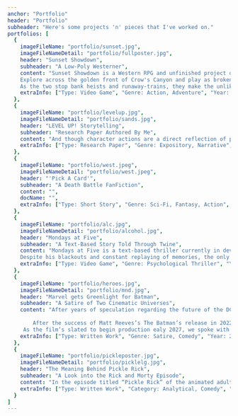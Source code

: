 ```yaml
---
anchor: "Portfolio"
header: "Portfolio"
subheader: "Here's some projects 'n' pieces that I've worked on."
portfolios: [
  {
    imageFileName: "portfolio/sunset.jpg",
    imageFileNameDetail: "portfolio/fullposter.jpg",
    header: "Sunset Showdown",
    subheader: "A Low-Poly Westerner",
    content: "Sunset Showdown is a Western RPG and unfinished project developed in Unity that will resume development sometime in the future.\n\n
    Explore across the golden front of Crow's Canyon and play as broken sheriff Judd Henrie. Having lost his rookie and partner in-training Bailey Finkle, Henrie is on an unhinged path to redemption for the outlaw and mercenary Jebediah Vandisch. Along the way, the sheriff will encounter some untimely folk (and foes) as he finds himself in many bar fights on the journey. One of which is a mysterious young woman (and troublemaker) named Fiona who has information he needs but isn't the nicest to authority.\n\n
    As the two stop bank heists and runaway-trains, they make the unlikely duo that the town never knew they needed.",
    extraInfo: ["Type: Video Game", "Genre: Action, Adventure", "Year: 2019"]
  },
  {
    imageFileName: "portfolio/levelup.jpg",
    imageFileNameDetail: "portfolio/sands.jpg",
    header: "LEVEL UP! Storytelling",
    subheader: "Research Paper Authored By Me",
    content: "And though character actions are a direct reflection of player choices, I wanted to explore what characters are and how they are beings of their own without the player. So the first question I asked was: “In what ways does the writer add depth to create real, three-dimensional characters?” I thought it would be better if I first addressed what a character is before I build on the idea further. So I found a great guide on video game design. I read player characters (PCs) are the individuals controlled as the game is played. How they live, behave, rebel, change, grow, and even die within the worlds we create have the greatest influence on a single playthrough (Dille). With that in mind, I return to my question. I went to a website with various video game discussions in search of an answer, and learned that a three-dimensional character needs flaws and complex motives. They must react to new dilemmas logically based on past experiences (“Difference”). I completely agree with this because a character is great not because of their perfection, but their imperfection. They prove not to be static or a cliché. I can understand, now, how their complicity gives them their value. My next question is: “What forms the sentimental bond between character and player in a video game?” Luckily for me, Mr. Garriss was able to answer this exact question in his own words. He said that vulnerability is key; it’s about building empathy, that’s how the player is made to feel in their marrow that their choices have impacts in human ways on human lives (Garriss). Reading this for the first time, it was completely new to my perception. But because I already established that flaws are essential to character development, it’s no surprise. In addition, with the help of a book, I was able to learn that the powerful connection developed between the character and player is known as parasocial interaction (Isbister). This came to me as a relief, as I can finally put a name to this unexplainable relationship. And to conclude what binds this interaction with games, I resorted to another book. There, the author’s answer was a technique he coined, “emotioneering,” creating a depth of emotions in effort to immerse a player in a game (Freeman). And again, I am graciously gifted another vocabulary word to help me explain to others what I’m still trying to understand myself. Now, I finally asked, “In what ways are characters the driving force behind a compelling narrative game?” To answer this, I found an article. It explained that players want to understand the characters’ challenges, sympathise with their sufferings, and experience their journey with them (Sakey). That is the drive behind game narrative. I believe it is our instinct to wonder and see what happens next to a someone we’ve grown fond of, concluding that video game characters are more than just mediums by which players enter a virtual world. But, they are our sole investment when playing a video game, which keeps us captivated every step of the way",
    extraInfo: ["Type: Research Paper", "Genre: Expository, Narrative", "Year: 2018"]
  },
  {
    imageFileName: "portfolio/west.jpeg",
    imageFileNameDetail: "portfolio/west.jpeg",
    header: "'Pick A Card'",
    subheader: "A Death Battle FanFiction",
    content: "",
    docName: "",
    extraInfo: ["Type: Short Story", "Genre: Sci-Fi, Fantasy, Action", "Year: 2021"]
  },
  {
    imageFileName: "portfolio/alc.jpg",
    imageFileNameDetail: "portfolio/alcohol.jpg",
    header: "Mondays at Five",
    subheader: "A Text-Based Story Told Through Twine",
    content: "Mondays at Five is a text-based thriller currently in development in Twine. The player takes a look into the psyche of Marc Krill, a single father who struggles in an on-going battle with alcoholism, slowly losing his grip on reality.\n\n
    Despite his blackouts and constant replaying of memories, the only other thing Marc looks forward to aside from his young daughter, is his weekly therapy appointment where he can decompress and silence the chaos he carries around...",
    extraInfo: ["Type: Video Game", "Genre: Psychological Thriller", "Year: 2021"]
  },
  {
    imageFileName: "portfolio/heroes.jpg",
    imageFileNameDetail: "portfolio/mnd.jpg",
    header: "Marvel gets Greenlight for Batman",
    subheader: "A Satire of Two Cinematic Universes",
    content: "After years of speculation regarding the future of the DC Entertainment Universe, last Thursday, Marvel Studios executives discreetly confirmed through Twitter the other day that they had finally acquired the rights to the caped crusader. This comes as no surprise to fans as WarnerBros. Entertainment has had a hard and long, documented history of putting millions into meaningless reboots rather than a better writers’ room. This would mean a record-breaking fifth reboot to the Batman series coming not long after the newest iteration starring actor Robert Pattinson.\n\n
    
    	After the success of Matt Reeves’s The Batman’s release in 2022, DC execs reportedly saw an opportunity for a quick cash grab and finally withdrew their rights to the character to its contender just as the company was gaining its first glimpse of good publicity and high acclaim in a long time. A representative of the company released a statement early Friday morning reading, “In light of yesterday’s major decision, we and all of Warner Brothers, are extremely grateful to have been given the privilege of bringing the character Batman to life and for the immense support he’s received over the years. However, we sought it best for a truly remarkable (and consistent) comic book studio to continue the legacy of The Dark Knight. With that, we came to the unanimous conclusion that this would be the best move financially for our company. Rather than investing the time and resources in developing the already-existing universe, we thought it better to start anew one last time. By passing the mantle to a talented group of individuals who are better equipped to craft years worth of continuity, we have no doubt they will exceed our expectations with this one. Though this marks an end of an era, we hope fans will enjoy what Marvel has in store and that you join us for this new chapter in cinematic history \n\n
     As the film’s slated to begin production ealy 2027, we spoke with some important figures involved in this multi-billion-dollar deal. One of which is Marvel Studios President Kevin Feige, who commented, “We’re really excited to bring Bruce Wayne into the Marvel family and what this means for the future of the Marvel Universe.” Feige is the enterprise’s Chief Creative Officer and is often credited with the success of the world’s  highest-grossing film franchise, spanning over a decade with continuous plans for the future. “We are really looking forward to bringing the dark themes and grittiness of Batman into the MCU as it’s something we’ve yet to explore and show at Marvel. Similar to the huge excitement behind movies like Endgame, we’re so ready to have that moment where the audience will go wild seeing Thomas and Martha Wayne getting shot in front of a young Bruce. Fans will go crazy. They’ll love it.”...",
    extraInfo: ["Type: Written Work", "Genre: Satire, Comedy", "Year: 2020"]
  },
  {
    imageFileName: "portfolio/pickleposter.jpg",
    imageFileNameDetail: "portfolio/picklelg.jpg",
    header: "The Meaning Behind Pickle Rick",
    subheader: "A Look into the Rick and Morty Episode",
    content: "In the episode titled “Pickle Rick” of the animated adult show Rick and Morty on Adult Swim, creators Justin Roiland and Dan Haromon utilize an array of humorous elements within the segment and clearly demonstrate traces of the incongruity theory of humor. The episode as usual starts with the family’s drunk and unhinged patriarch, Rick Sanchez doing something crazy which is turning himself into a pickle. He explains to Morty the fascination and immense accomplishment of him assuming the form of this edible, everyday, inanimate object. The audience would find this particularly amusing since it is simply bizarre and ridiculous and Rick very much prizes his “new look” because of how unthought-of and “ingenious” it almost is. Come to find out, through the reveal of an elaborate and thoroughly thought-out contraption to revert him back to his normal self, it was all in order to avoid their family counseling session they have in ten minutes. Furthermore, this simply illustrated the inability to solve familial problems with crazed scientist Rick Sanchez, who’d much rather deal with the problems of being a pickle rather than face the ones he currently has caused as a grandfather...",
    extraInfo: ["Type: Written Work", "Category: Analytical, Comedy", "Year: 2021"]
  }
]
---
```

